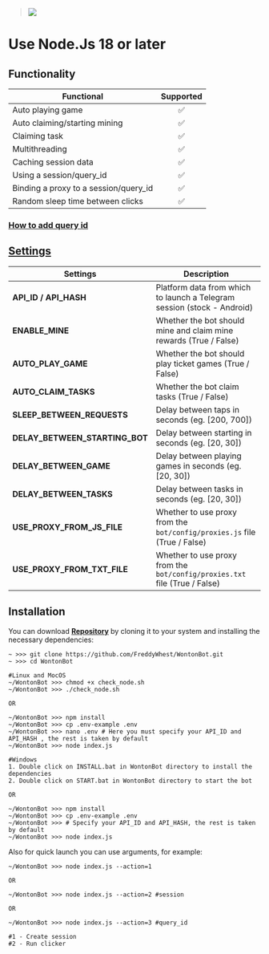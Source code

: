 > [<img src="https://img.shields.io/badge/Telegram-%40Me-orange">](https://t.me/roddyfred)

# Use Node.Js 18 or later

## Functionality

| Functional                            | Supported |
| ------------------------------------- | :-------: |
| Auto playing game                     |    ✅     |
| Auto claiming/starting mining         |    ✅     |
| Claiming task                         |    ✅     |
| Multithreading                        |    ✅     |
| Caching session data                  |    ✅     |
| Using a session/query_id              |    ✅     |
| Binding a proxy to a session/query_id |    ✅     |
| Random sleep time between clicks      |    ✅     |

### [How to add query id](https://t.me/WontonOrgBot/gameapp?startapp=referralCode=E0U03V0B)

## [Settings](https://t.me/WontonOrgBot/gameapp?startapp=referralCode=E0U03V0B)

| Settings                       | Description                                                                |
| ------------------------------ | -------------------------------------------------------------------------- |
| **API_ID / API_HASH**          | Platform data from which to launch a Telegram session (stock - Android)    |
| **ENABLE_MINE**                | Whether the bot should mine and claim mine rewards (True / False)          |
| **AUTO_PLAY_GAME**             | Whether the bot should play ticket games (True / False)                    |
| **AUTO_CLAIM_TASKS**           | Whether the bot claim tasks (True / False)                                 |
| **SLEEP_BETWEEN_REQUESTS**     | Delay between taps in seconds (eg. [200, 700])                             |
| **DELAY_BETWEEN_STARTING_BOT** | Delay between starting in seconds (eg. [20, 30])                           |
| **DELAY_BETWEEN_GAME**         | Delay between playing games in seconds (eg. [20, 30])                      |
| **DELAY_BETWEEN_TASKS**        | Delay between tasks in seconds (eg. [20, 30])                              |
| **USE_PROXY_FROM_JS_FILE**     | Whether to use proxy from the `bot/config/proxies.js` file (True / False)  |
| **USE_PROXY_FROM_TXT_FILE**    | Whether to use proxy from the `bot/config/proxies.txt` file (True / False) |

## Installation

You can download [**Repository**](https://t.me/WontonOrgBot/gameapp?startapp=referralCode=E0U03V0B) by cloning it to your system and installing the necessary dependencies:

```shell
~ >>> git clone https://github.com/FreddyWhest/WontonBot.git
~ >>> cd WontonBot

#Linux and MocOS
~/WontonBot >>> chmod +x check_node.sh
~/WontonBot >>> ./check_node.sh

OR

~/WontonBot >>> npm install
~/WontonBot >>> cp .env-example .env
~/WontonBot >>> nano .env # Here you must specify your API_ID and API_HASH , the rest is taken by default
~/WontonBot >>> node index.js

#Windows
1. Double click on INSTALL.bat in WontonBot directory to install the dependencies
2. Double click on START.bat in WontonBot directory to start the bot

OR

~/WontonBot >>> npm install
~/WontonBot >>> cp .env-example .env
~/WontonBot >>> # Specify your API_ID and API_HASH, the rest is taken by default
~/WontonBot >>> node index.js
```

Also for quick launch you can use arguments, for example:

```shell
~/WontonBot >>> node index.js --action=1

OR

~/WontonBot >>> node index.js --action=2 #session

OR

~/WontonBot >>> node index.js --action=3 #query_id

#1 - Create session
#2 - Run clicker
```
